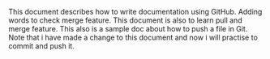 This document describes how to write documentation using GitHub. Adding words to check merge feature.
This document is also to learn pull and merge feature.
This also is a sample doc about how to push a file in Git. 
Note that i have made a change to this document and now i will practise to commit and push it.
